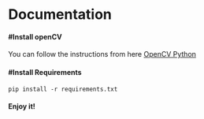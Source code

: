 # Documentation

#### #Install openCV
You can follow the instructions from here [OpenCV Python](https://pypi.python.org/pypi/opencv-python)

#### #Install Requirements

``` pip install -r requirements.txt ```

#### Enjoy it!

